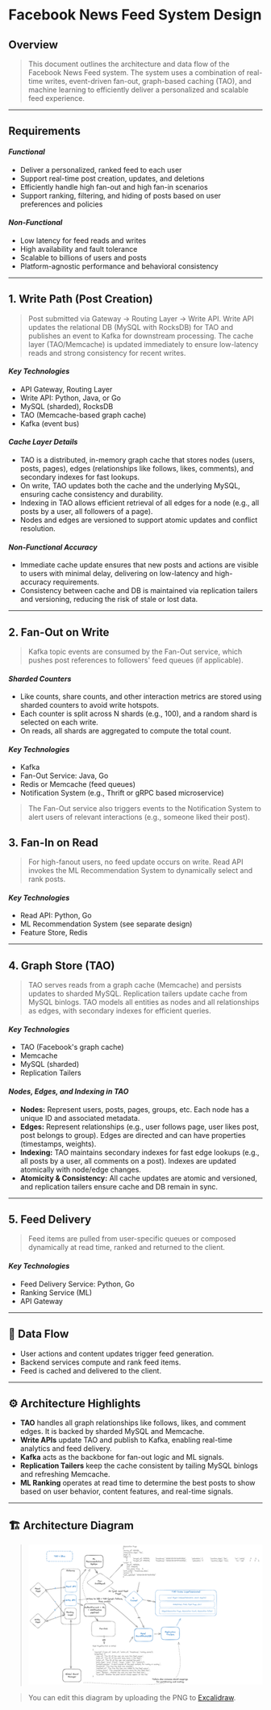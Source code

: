 # Facebook News Feed System Design

## Overview

> This document outlines the architecture and data flow of the Facebook News Feed system. The system uses a combination of real-time writes, event-driven fan-out, graph-based caching (TAO), and machine learning to efficiently deliver a personalized and scalable feed experience.

---

## Requirements

#### *Functional*
- Deliver a personalized, ranked feed to each user
- Support real-time post creation, updates, and deletions
- Efficiently handle high fan-out and high fan-in scenarios
- Support ranking, filtering, and hiding of posts based on user preferences and policies

#### *Non-Functional*
- Low latency for feed reads and writes
- High availability and fault tolerance
- Scalable to billions of users and posts
- Platform-agnostic performance and behavioral consistency

---

## 1. Write Path (Post Creation)
> Post submitted via Gateway → Routing Layer → Write API. Write API updates the relational DB (MySQL with RocksDB) for TAO and publishes an event to Kafka for downstream processing. The cache layer (TAO/Memcache) is updated immediately to ensure low-latency reads and strong consistency for recent writes.

#### *Key Technologies*
- API Gateway, Routing Layer
- Write API: Python, Java, or Go
- MySQL (sharded), RocksDB
- TAO (Memcache-based graph cache)
- Kafka (event bus)

#### *Cache Layer Details*
- TAO is a distributed, in-memory graph cache that stores nodes (users, posts, pages), edges (relationships like follows, likes, comments), and secondary indexes for fast lookups.
- On write, TAO updates both the cache and the underlying MySQL, ensuring cache consistency and durability.
- Indexing in TAO allows efficient retrieval of all edges for a node (e.g., all posts by a user, all followers of a page).
- Nodes and edges are versioned to support atomic updates and conflict resolution.

#### *Non-Functional Accuracy*
- Immediate cache update ensures that new posts and actions are visible to users with minimal delay, delivering on low-latency and high-accuracy requirements.
- Consistency between cache and DB is maintained via replication tailers and versioning, reducing the risk of stale or lost data.

---

## 2. Fan-Out on Write

> Kafka topic events are consumed by the Fan-Out service, which pushes post references to followers' feed queues (if applicable).

#### *Sharded Counters*
- Like counts, share counts, and other interaction metrics are stored using sharded counters to avoid write hotspots.
- Each counter is split across N shards (e.g., 100), and a random shard is selected on each write.
- On reads, all shards are aggregated to compute the total count.

#### *Key Technologies*
- Kafka
- Fan-Out Service: Java, Go
- Redis or Memcache (feed queues)
- Notification System (e.g., Thrift or gRPC based microservice)

> The Fan-Out service also triggers events to the Notification System to alert users of relevant interactions (e.g., someone liked their post).

## 3. Fan-In on Read
> For high-fanout users, no feed update occurs on write. Read API invokes the ML Recommendation System to dynamically select and rank posts.

#### *Key Technologies*
- Read API: Python, Go
- ML Recommendation System (see separate design)
- Feature Store, Redis

---

## 4. Graph Store (TAO)
> TAO serves reads from a graph cache (Memcache) and persists updates to sharded MySQL. Replication tailers update cache from MySQL binlogs. TAO models all entities as nodes and all relationships as edges, with secondary indexes for efficient queries.

#### *Key Technologies*
- TAO (Facebook's graph cache)
- Memcache
- MySQL (sharded)
- Replication Tailers

#### *Nodes, Edges, and Indexing in TAO*
- **Nodes:** Represent users, posts, pages, groups, etc. Each node has a unique ID and associated metadata.
- **Edges:** Represent relationships (e.g., user follows page, user likes post, post belongs to group). Edges are directed and can have properties (timestamps, weights).
- **Indexing:** TAO maintains secondary indexes for fast edge lookups (e.g., all posts by a user, all comments on a post). Indexes are updated atomically with node/edge changes.
- **Atomicity & Consistency:** All cache updates are atomic and versioned, and replication tailers ensure cache and DB remain in sync.

---

## 5. Feed Delivery
> Feed items are pulled from user-specific queues or composed dynamically at read time, ranked and returned to the client.

#### *Key Technologies*
- Feed Delivery Service: Python, Go
- Ranking Service (ML)
- API Gateway

---

## 🧮 Data Flow

- User actions and content updates trigger feed generation.
- Backend services compute and rank feed items.
- Feed is cached and delivered to the client.

---

## ⚙️ Architecture Highlights

- **TAO** handles all graph relationships like follows, likes, and comment edges. It is backed by sharded MySQL and Memcache.
- **Write APIs** update TAO and publish to Kafka, enabling real-time analytics and feed delivery.
- **Kafka** acts as the backbone for fan-out logic and ML signals.
- **Replication Tailers** keep the cache consistent by tailing MySQL binlogs and refreshing Memcache.
- **ML Ranking** operates at read time to determine the best posts to show based on user behavior, content features, and real-time signals.

---

## 🏗️ Architecture Diagram

> ![Facebook News Feed](FacebookNewsFeed.excalidraw.png)

> You can edit this diagram by uploading the PNG to [Excalidraw](https://excalidraw.com).
